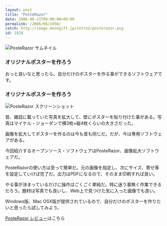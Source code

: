 ```yaml
---
layout: post
title: "PosteRazor"
date: 2006-06-21T09:00:00+09:00
permalink: /2006/06/1936/
catch: http://image.moongift.jp/intro2/posterazor.png
id: 1928
---
```

 ![PosteRazor サムネイル](http://image.moongift.jp/intro2/posterazor.t.png "PosteRazor サムネイル")
  

### オリジナルポスターを作ろう
  
おっと良いなと思ったら。自分だけのポスターを作る事ができるソフトウェアです。  
<!--more-->  

### オリジナルポスターを作ろう
  

![PosteRazor スクリーンショット](http://image.moongift.jp/intro2/posterazor.png "PosteRazor スクリーンショット")

  

昔、雑誌に載っていた写真を拡大して、壁にポスターを貼り付けた事がある。写真はマイケル・ジョーダンで横3枚×縦4枚くらいの大きさだった。

  

画像を拡大してポスターを作るのは今も昔も同じだ。だが、今は専用ソフトウェアがある。

  

今回紹介するオープンソース・ソフトウェアはPosteRazor、画像拡大ソフトウェアだ。

  

PosteRazorの使い方は至って簡単だ。元の画像を指定し、次にサイズ、寄せ等を設定していけば完了だ。出力はPDFになるので、そのまま印刷すれば良い。

  

やる事が決まっているだけに操作はごくごく単純だ。特に迷う事無く作業できるだろう。題材は写真でも良いし、Web上で見つけた気に入った画像でも良い。

  

Windows版、Mac OSX版が提供されているので、自分だけのポスターを作りたいと思ったら試してみよう。

  

[PosteRazor レビュー](http://oss.moongift.jp/review/i-1939.html)はこちら

